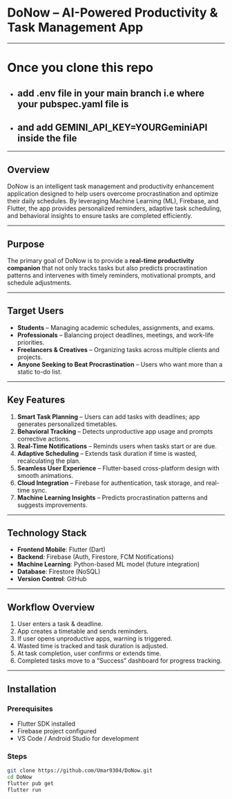# DoNow – AI-Powered Productivity & Task Management App
---
# Once you clone this repo 
- ## add **.env** file in your main branch i.e where your pubspec.yaml file is
- ## and add **GEMINI_API_KEY=YOURGeminiAPI** inside the file
---
## Overview
DoNow is an intelligent task management and productivity enhancement application designed to help users overcome procrastination and optimize their daily schedules. By leveraging Machine Learning (ML), Firebase, and Flutter, the app provides personalized reminders, adaptive task scheduling, and behavioral insights to ensure tasks are completed efficiently.

---

## Purpose
The primary goal of DoNow is to provide a **real-time productivity companion** that not only tracks tasks but also predicts procrastination patterns and intervenes with timely reminders, motivational prompts, and schedule adjustments. 

---

## Target Users
- **Students** – Managing academic schedules, assignments, and exams.
- **Professionals** – Balancing project deadlines, meetings, and work-life priorities.
- **Freelancers & Creatives** – Organizing tasks across multiple clients and projects.
- **Anyone Seeking to Beat Procrastination** – Users who want more than a static to-do list.

---

## Key Features
1. **Smart Task Planning** – Users can add tasks with deadlines; app generates personalized timetables.
2. **Behavioral Tracking** – Detects unproductive app usage and prompts corrective actions.
3. **Real-Time Notifications** – Reminds users when tasks start or are due.
4. **Adaptive Scheduling** – Extends task duration if time is wasted, recalculating the plan.
5. **Seamless User Experience** – Flutter-based cross-platform design with smooth animations.
6. **Cloud Integration** – Firebase for authentication, task storage, and real-time sync.
7. **Machine Learning Insights** – Predicts procrastination patterns and suggests improvements.

---

## Technology Stack
- **Frontend Mobile**: Flutter (Dart)
- **Backend**: Firebase (Auth, Firestore, FCM Notifications)
- **Machine Learning**: Python-based ML model (future integration)
- **Database**: Firestore (NoSQL)
- **Version Control**: GitHub

---

## Workflow Overview
1. User enters a task & deadline.
2. App creates a timetable and sends reminders.
3. If user opens unproductive apps, warning is triggered.
4. Wasted time is tracked and task duration is adjusted.
5. At task completion, user confirms or extends time.
6. Completed tasks move to a “Success” dashboard for progress tracking.

---

## Installation
### **Prerequisites**
- Flutter SDK installed
- Firebase project configured
- VS Code / Android Studio for development

### **Steps**
```bash
git clone https://github.com/Umar9304/DoNow.git
cd DoNow
flutter pub get
flutter run
